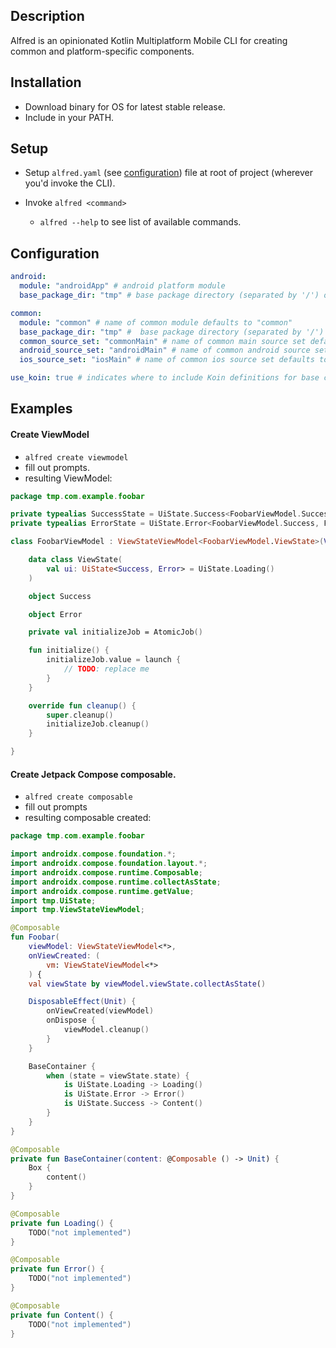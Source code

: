 ## Description

Alfred is an opinionated Kotlin Multiplatform Mobile CLI for creating common and platform-specific components.

## Installation

- Download binary for OS for latest stable release.
- Include in your PATH.

## Setup

- Setup `alfred.yaml` (see [configuration](#configuration)) file at root of project (wherever you'd invoke the CLI).
- Invoke `alfred <command>`

    - `alfred --help` to see list of available commands.

## Configuration

```yaml
android:
  module: "androidApp" # android platform module
  base_package_dir: "tmp" # base package directory (separated by '/') of android module, can be empty to always provide fully qualified package.

common:
  module: "common" # name of common module defaults to "common"
  base_package_dir: "tmp" #  base package directory (separated by '/') of common source set, can be empty to always provide fully qualified package.
  common_source_set: "commonMain" # name of common main source set defaults to "commonMain"
  android_source_set: "androidMain" # name of common android source set defaults to "androidMain"
  ios_source_set: "iosMain" # name of common ios source set defaults to "iosMain"

use_koin: true # indicates where to include Koin definitions for base classes if not present.
```

## Examples

#### Create ViewModel

- `alfred create viewmodel`
- fill out prompts.
- resulting ViewModel:

```kotlin
package tmp.com.example.foobar

private typealias SuccessState = UiState.Success<FoobarViewModel.Success, FoobarViewModel.Error>
private typealias ErrorState = UiState.Error<FoobarViewModel.Success, FoobarViewModel.Error>

class FoobarViewModel : ViewStateViewModel<FoobarViewModel.ViewState>(ViewState()) {

    data class ViewState(
        val ui: UiState<Success, Error> = UiState.Loading()
    )

    object Success

    object Error

    private val initializeJob = AtomicJob()

    fun initialize() {
        initializeJob.value = launch {
            // TODO: replace me
        }
    }

    override fun cleanup() {
        super.cleanup()
        initializeJob.cleanup()
    }

}
```

#### Create Jetpack Compose composable.

- `alfred create composable`
- fill out prompts
- resulting composable created:

```kotlin
package tmp.com.example.foobar

import androidx.compose.foundation.*;
import androidx.compose.foundation.layout.*;
import androidx.compose.runtime.Composable;
import androidx.compose.runtime.collectAsState;
import androidx.compose.runtime.getValue;
import tmp.UiState;
import tmp.ViewStateViewModel;

@Composable
fun Foobar(
    viewModel: ViewStateViewModel<*>,
    onViewCreated: (
        vm: ViewStateViewModel<*>
    ) {
    val viewState by viewModel.viewState.collectAsState()

    DisposableEffect(Unit) {
        onViewCreated(viewModel)
        onDispose {
            viewModel.cleanup()
        }
    }

    BaseContainer {
        when (state = viewState.state) {
            is UiState.Loading -> Loading()
            is UiState.Error -> Error()
            is UiState.Success -> Content()
        }
    }
}

@Composable
private fun BaseContainer(content: @Composable () -> Unit) {
    Box {
        content()
    }
}

@Composable
private fun Loading() {
    TODO("not implemented")
}

@Composable
private fun Error() {
    TODO("not implemented")
}

@Composable
private fun Content() {
    TODO("not implemented")
}
```